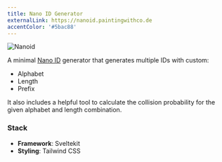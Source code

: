 ```yaml
---
title: Nano ID Generator
externalLink: https://nanoid.paintingwithco.de
accentColor: '#5bac88'
---
```


<img src='/images/nanoid.webp' alt='Nanoid' class="w-full object-cover" />

A minimal [Nano ID](https://github.com/ai/nanoid) generator that generates multiple IDs with custom:

- Alphabet
- Length
- Prefix

It also includes a helpful tool to calculate the collision probability for the given alphabet and length combination.

### Stack

- **Framework**: Sveltekit
- **Styling**: Tailwind CSS
